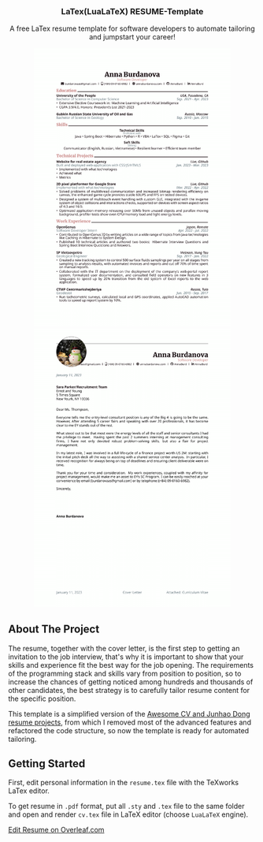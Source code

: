 
<!-- Preview -->
<br />
<div align="center">
  <h3 align="center">LaTex(LuaLaTeX) RESUME-Template</h3>
    <p align="center">
    A free LaTex resume template for software developers to automate tailoring and jumpstart your career!
  </p>
  <a href="https://github.com/AnnaBurd/resume_latex/">
    <img src="/cv.png" alt="Preview" width="400">
    <img src="/cover.png" alt="Preview" width="400">
  </a>
</div>

## About The Project
The resume, together with the cover letter, is the first step to getting an invitation to the job interview, that's why it is important to show that your skills and experience fit the best way for the job opening. The requirements of the programming stack and skills vary from position to position, so to increase the chances of getting noticed among hundreds and thousands of other candidates, the best strategy is to carefully tailor resume content for the specific position.

This template is a simplified version of the <a href="https://github.com/junhaodong/resume">Awesome CV and Junhao Dong resume projects</a>, from which I removed most of the advanced features and refactored the code structure, so now the template is ready for automated tailoring.


## Getting Started

First, edit personal information in the `resume.tex` file with the TeXworks LaTex editor.

To get resume in `.pdf` format, put all `.sty` and `.tex` file to the same folder and open and render `cv.tex` file in LaTeX editor (choose `LuaLaTeX` engine).

<a href="https://www.overleaf.com/read/whvrrvtydcmy">Edit Resume on Overleaf.com</a>

